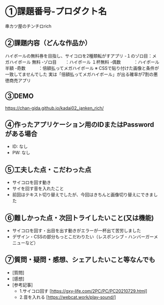 # ①課題番号-プロダクト名

串カツ屋のチンチロrich

## ②課題内容（どんな作品か）

ハイボールの無料券を目指し、サイコロを2種類転がすアプリ
-１のゾロ目：メガハイボール 無料
-ゾロ目　　：ハイボール １杯無料
-偶数　　　：ハイボール　半額
-奇数　　　：倍額払ってメガハイボール ※ CSSで貼り付けた画像と条件が一致してませんでした
実は「倍額払ってメガハイボール」が出る確率が7割の悪徳商売アプリ

## ③DEMO

https://chan-gida.github.io/kadai02_janken_rich/

## ④作ったアプリケーション用のIDまたはPasswordがある場合

- ID: なし
- PW: なし

## ⑤工夫した点・こだわった点

- サイコロを回す動き
- サイを回す音を入れたこと
- 前回はテキスト切り替えでしたが、今回はきちんと画像切り替えにできました

## ⑥難しかった点・次回トライしたいこと(又は機能)

- サイコロを回す・出目を出す動きがエラーが一杯出て苦労しました
- デザイン・CSSの部分もっとこだわりたい（レスポンシブ・ハンバーガーメニューなど）

## ⑦質問・疑問・感想、シェアしたいこと等なんでも

- [質問]
- [感想]
- [参考記事]
  - 1.サイコロ回す [https://gxy-life.com/2PC/PC/PC20210729.html]
  - 2.音を入れる [https://webcat.work/play-sound/]
